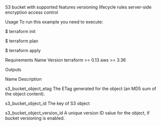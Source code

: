 S3 bucket with supported features
versioning
lifecycle rules
server-side encryption
access control

Usage
To run this example you need to execute:

$ terraform init

$ terraform plan

$ terraform apply

Requirements
Name	Version
terraform	>= 0.13
aws	>= 3.36

Outputs

Name                             Description

s3_bucket_object_etag	           The ETag generated for the object (an MD5 sum of the object content).

s3_bucket_object_id	             The key of S3 object

s3_bucket_object_version_id	     A unique version ID value for the object, if bucket versioning is enabled.

